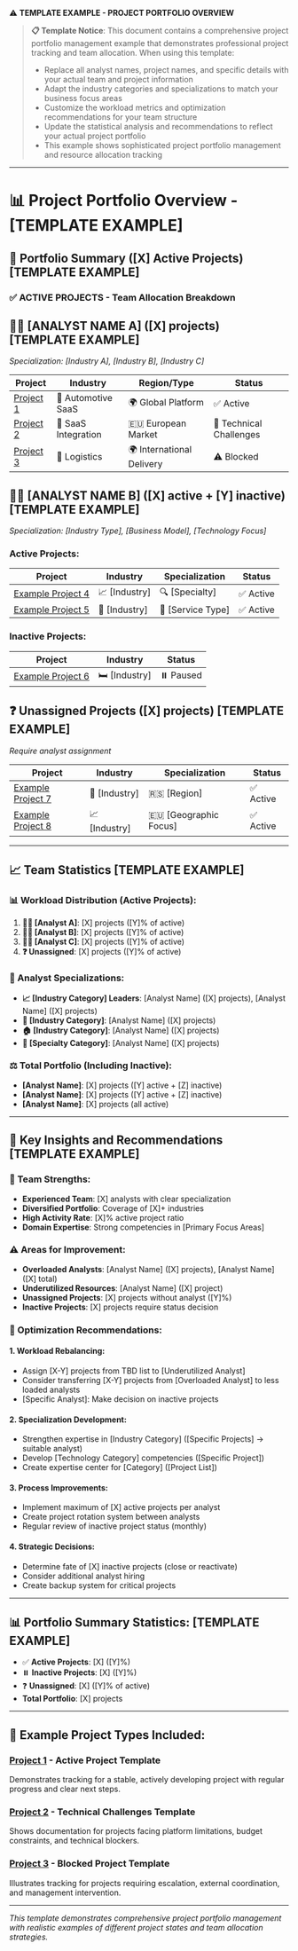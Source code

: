 ⚠️ **TEMPLATE EXAMPLE - PROJECT PORTFOLIO OVERVIEW**

> **📋 Template Notice**: This document contains a comprehensive project portfolio management example that demonstrates professional project tracking and team allocation. When using this template:
> - Replace all analyst names, project names, and specific details with your actual team and project information
> - Adapt the industry categories and specializations to match your business focus areas
> - Customize the workload metrics and optimization recommendations for your team structure
> - Update the statistical analysis and recommendations to reflect your actual project portfolio
> - This example shows sophisticated project portfolio management and resource allocation tracking

---

# 📊 Project Portfolio Overview - [TEMPLATE EXAMPLE]

## 🎯 Portfolio Summary ([X] Active Projects) [TEMPLATE EXAMPLE]

### ✅ ACTIVE PROJECTS - Team Allocation Breakdown

## 👩‍💼 **[ANALYST NAME A]** ([X] projects) [TEMPLATE EXAMPLE]
*Specialization: [Industry A], [Industry B], [Industry C]*

| Project | Industry | Region/Type | Status |
|---------|----------|-------------|--------|
| [Project 1](./project-1.md) | 🚗 Automotive SaaS | 🌍 Global Platform | ✅ Active |
| [Project 2](./project-2.md) | 🔗 SaaS Integration | 🇪🇺 European Market | 🔄 Technical Challenges |
| [Project 3](./project-3.md) | 🚚 Logistics | 🌍 International Delivery | ⚠️ Blocked |

## 👨‍💼 **[ANALYST NAME B]** ([X] active + [Y] inactive) [TEMPLATE EXAMPLE]
*Specialization: [Industry Type], [Business Model], [Technology Focus]*

### Active Projects:
| Project | Industry | Specialization | Status |
|---------|----------|----------------|--------|
| [Example Project 4](./[template-project].md) | 📈 [Industry] | 🔍 [Specialty] | ✅ Active |
| [Example Project 5](./[template-project].md) | 💊 [Industry] | 💊 [Service Type] | ✅ Active |

### Inactive Projects:
| Project | Industry | Status |
|---------|----------|--------|
| [Example Project 6](./[template-project].md) | 🛏️ [Industry] | ⏸️ Paused |

## ❓ **Unassigned Projects** ([X] projects) [TEMPLATE EXAMPLE]
*Require analyst assignment*

| Project | Industry | Specialization | Status |
|---------|----------|----------------|--------|
| [Example Project 7](./[template-project].md) | 🎰 [Industry] | 🇷🇸 [Region] | ✅ Active |
| [Example Project 8](./[template-project].md) | 📈 [Industry] | 🇪🇺 [Geographic Focus] | ✅ Active |

---

## 📈 Team Statistics [TEMPLATE EXAMPLE]

### 📊 Workload Distribution (Active Projects):
1. **👩‍💼 [Analyst A]**: [X] projects ([Y]% of active)
2. **👨‍💼 [Analyst B]**: [X] projects ([Y]% of active)
3. **👨‍💼 [Analyst C]**: [X] projects ([Y]% of active)
4. **❓ Unassigned**: [X] projects ([Y]% of active)

### 🎯 Analyst Specializations:
- **📈 [Industry Category] Leaders**: [Analyst Name] ([X] projects), [Analyst Name] ([X] projects)
- **🚗 [Industry Category]**: [Analyst Name] ([X] projects)
- **🏠 [Industry Category]**: [Analyst Name] ([X] projects)
- **🧴 [Specialty Category]**: [Analyst Name] ([X] projects)

### ⚖️ Total Portfolio (Including Inactive):
- **[Analyst Name]**: [X] projects ([Y] active + [Z] inactive)
- **[Analyst Name]**: [X] projects ([Y] active + [Z] inactive)
- **[Analyst Name]**: [X] projects (all active)

---

## 🎯 Key Insights and Recommendations [TEMPLATE EXAMPLE]

### 💪 Team Strengths:
- **Experienced Team**: [X] analysts with clear specialization
- **Diversified Portfolio**: Coverage of [X]+ industries
- **High Activity Rate**: [X]% active project ratio
- **Domain Expertise**: Strong competencies in [Primary Focus Areas]

### ⚠️ Areas for Improvement:
- **Overloaded Analysts**: [Analyst Name] ([X] projects), [Analyst Name] ([X] total)
- **Underutilized Resources**: [Analyst Name] ([X] project)
- **Unassigned Projects**: [X] projects without analyst ([Y]%)
- **Inactive Projects**: [X] projects require status decision

### 🎯 Optimization Recommendations:

#### 1. **Workload Rebalancing**:
- Assign [X-Y] projects from TBD list to [Underutilized Analyst]
- Consider transferring [X-Y] projects from [Overloaded Analyst] to less loaded analysts
- [Specific Analyst]: Make decision on inactive projects

#### 2. **Specialization Development**:
- Strengthen expertise in [Industry Category] ([Specific Projects] → suitable analyst)
- Develop [Technology Category] competencies ([Specific Project])
- Create expertise center for [Category] ([Project List])

#### 3. **Process Improvements**:
- Implement maximum of [X] active projects per analyst
- Create project rotation system between analysts
- Regular review of inactive project status (monthly)

#### 4. **Strategic Decisions**:
- Determine fate of [X] inactive projects (close or reactivate)
- Consider additional analyst hiring
- Create backup system for critical projects

---

## 📊 Portfolio Summary Statistics: [TEMPLATE EXAMPLE]
- ✅ **Active Projects**: [X] ([Y]%)
- ⏸️ **Inactive Projects**: [X] ([Y]%)
- ❓ **Unassigned**: [X] ([Y]% of active)
- **Total Portfolio**: [X] projects

---

## 🎯 Example Project Types Included:

### [Project 1](./project-1.md) - Active Project Template
Demonstrates tracking for a stable, actively developing project with regular progress and clear next steps.

### [Project 2](./project-2.md) - Technical Challenges Template  
Shows documentation for projects facing platform limitations, budget constraints, and technical blockers.

### [Project 3](./project-3.md) - Blocked Project Template
Illustrates tracking for projects requiring escalation, external coordination, and management intervention.

---

*This template demonstrates comprehensive project portfolio management with realistic examples of different project states and team allocation strategies.*
